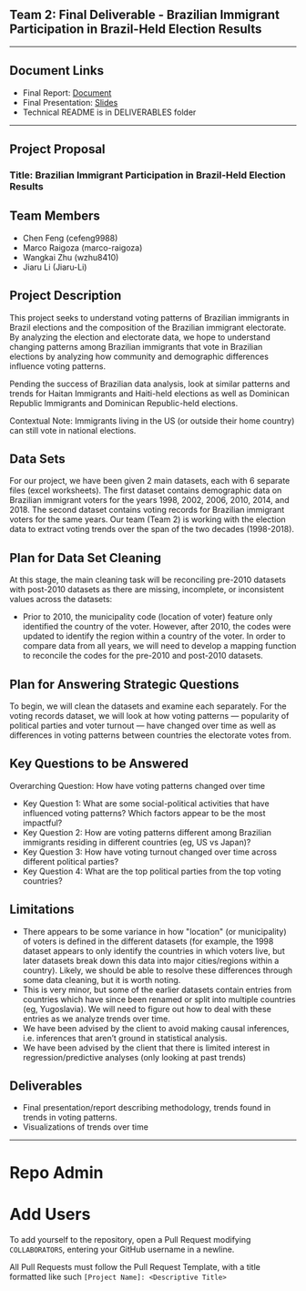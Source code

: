 ## Team 2: Final Deliverable - Brazilian Immigrant Participation in Brazil-Held Election Results

---
## Document Links
* Final Report: [Document](https://docs.google.com/document/d/1UlbZXTUHx7HcR5ONZXqrkxYcVryihC_Knry517Y_Ylo/edit?usp=sharing)
* Final Presentation: [Slides](https://docs.google.com/presentation/d/1xA7zLP8ly3901dhuaoxi88QKLmJ5Tvf9XrSBtBj6y24/edit?usp=sharing)
* Technical README is in DELIVERABLES folder
---

## Project Proposal

### Title: Brazilian Immigrant Participation in Brazil-Held Election Results

## Team Members
- Chen Feng (cefeng9988)
- Marco Raigoza (marco-raigoza)
- Wangkai Zhu (wzhu8410)
- Jiaru Li (Jiaru-Li)

## Project Description
This project seeks to understand voting patterns of Brazilian immigrants in Brazil elections and the composition of the Brazilian immigrant electorate. By analyzing the election and electorate data, we hope to understand changing patterns among Brazilian immigrants that vote in Brazilian elections by analyzing how community and demographic differences influence voting patterns.

Pending the success of Brazilian data analysis, look at similar patterns and trends for Haitan Immigrants and Haiti-held elections as well as Dominican Republic Immigrants and Dominican Republic-held elections.

Contextual Note: Immigrants living in the US (or outside their home country) can still vote in national elections.

## Data Sets
For our project, we have been given 2 main datasets, each with 6 separate files (excel worksheets). The first dataset contains demographic data on Brazilian immigrant voters for the years 1998, 2002, 2006, 2010, 2014, and 2018. The second dataset contains voting records for Brazilian immigrant voters for the same years.
Our team (Team 2) is working with the election data to extract voting trends over the span of the two decades (1998-2018).

## Plan for Data Set Cleaning
At this stage, the main cleaning task will be reconciling pre-2010 datasets with post-2010 datasets as there are missing, incomplete, or inconsistent values across the datasets:

- Prior to 2010, the municipality code (location of voter) feature only identified the country of the voter. However, after 2010, the codes were updated to identify the region within a country of the voter. In order to compare data from all years, we will need to develop a mapping function to reconcile the codes for the pre-2010 and post-2010 datasets.

## Plan for Answering Strategic Questions
To begin, we will clean the datasets and examine each separately. For the voting records dataset, we will look at how voting patterns — popularity of political parties and voter turnout — have changed over time as well as differences in voting patterns between countries the electorate votes from. 

## Key Questions to be Answered
Overarching Question: How have voting patterns changed over time
- Key Question 1: What are some social-political activities that have influenced voting patterns? Which factors appear to be the most impactful?
- Key Question 2: How are voting patterns different among Brazilian immigrants residing in different countries (eg, US vs Japan)?
- Key Question 3: How have voting turnout changed over time across different political parties?
- Key Question 4: What are the top political parties from the top voting countries?

## Limitations
- There appears to be some variance in how "location" (or municipality) of voters is defined in the different datasets (for example, the 1998 dataset appears to only identify the countries in which voters live, but later datasets break down this data into major cities/regions within a country). Likely, we should be able to resolve these differences through some data cleaning, but it is worth noting.
- This is very minor, but some of the earlier datasets contain entries from countries which have since been renamed or split into multiple countries (eg, Yugoslavia). We will need to figure out how to deal with these entries as we analyze trends over time.
- We have been advised by the client to avoid making causal inferences, i.e. inferences that aren’t ground in statistical analysis.
- We have been advised by the client that there is limited interest in regression/predictive analyses (only looking at past trends)



## Deliverables
- Final presentation/report describing methodology, trends found in trends in voting patterns.
- Visualizations of trends over time


---

# Repo Admin

# Add Users
To add yourself to the repository, open a Pull Request modifying `COLLABORATORS`, entering your GitHub username in a newline.

All Pull Requests must follow the Pull Request Template, with a title formatted like such `[Project Name]: <Descriptive Title>`
